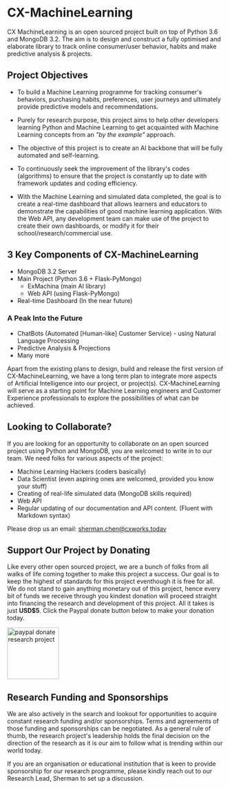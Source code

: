 # CX-MachineLearning
CX MachineLearning is an open sourced project built on top of Python 3.6 and MongoDB 3.2. The aim is to design and construct a fully optimised and elaborate library to track online consumer/user behavior, habits and make predictive analysis &amp; projects.

## Project Objectives
- To build a Machine Learning programme for tracking consumer's behaviors,
purchasing habits, preferences, user journeys and ultimately provide
predictive models and recommendations.

- Purely for research purpose, this project aims to help other developers
learning Python and Machine Learning to get acquainted with Machine
Learning concepts from an *"by the example"* approach.

- The objective of this project is to create an AI backbone that will
be fully automated and self-learning.

- To continuously seek the improvement of the library's codes (algorithms)
to ensure that the project is constantly up to date with framework updates
and coding efficiency.

- With the Machine Learning and simulated data completed, the goal is to
create a real-time dashboard that allows learners and educators to demonstrate
the capabilities of good machine learning application. With the Web API,
any development team can make use of the project to create their own dashboards,
or modify it for their school/research/commercial use.

## 3 Key Components of CX-MachineLearning
- MongoDB 3.2 Server
- Main Project (Python 3.6 + Flask-PyMongo)
    - ExMachina (main AI library)
    - Web API (using Flask-PyMongo)
- Real-time Dashboard (In the near future)

### A Peak Into the Future
- ChatBots (Automated [Human-like] Customer Service) - using Natural
Language Processing
- Predictive Analysis & Projections
- Many more

Apart from the existing plans to design, build and release the first
version of CX-MachineLearning, we have a long term plan to integrate
more aspects of Artificial Intelligence into our project, or
project(s). CX-MachineLearning will serve as a starting point for
Machine Learning engineers and Customer Experience professionals to
explore the possibilities of what can be achieved.

## Looking to Collaborate?
If you are looking for an opportunity to collaborate on an open
sourced project using Python and MongoDB, you are welcomed to write in
to our team. We need folks for various aspects of the project:

- Machine Learning Hackers (coders basically)
- Data Scientist (even aspiring ones are welcomed, provided you know
your stuff)
- Creating of real-life simulated data (MongoDB skills required)
- Web API
- Regular updating of our documentation and API content. (Fluent with
Markdown syntax)

Please drop us an email: sherman.chen@cxworks.today

## Support Our Project by Donating
Like every other open sourced project, we are a bunch of folks from
all walks of life coming together to make this project a success.
Our goal is to keep the highest of standards for this project
eventhough it is free for all. We do not stand to gain anything
monetary out of this project, hence every bit of funds we receive
through you kindest donation will proceed straight into financing
the research and development of this project. All it takes is just
**USD$5**. Click the Paypal donate button below to make your donation
today.

<a href="https://www.paypal.me/cxworksllp/5"><img src="http://www.pngall.com/wp-content/uploads/2016/05/PayPal-Donate-Button-PNG-File.png" style="width: 120px; height: auto;" alt="paypal donate research project" /></a>

## Research Funding and Sponsorships
We are also actively in the search and lookout for opportunities to
acquire constant research funding and/or sponsorships. Terms and
agreements of those funding and sponsorships can be negotiated. As a
general rule of thumb, the research project's leadership holds the
final decision on the direction of the research as it is our aim to
follow what is trending within our world today.

If you are an organisation or educational institution that is keen to
provide sponsorship for our research programme, please kindly reach out
to our Research Lead, Sherman to set up a discussion.